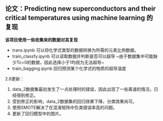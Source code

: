 ## 论文：Predicting new superconductors and their critical temperatures using machine learning 的复现

**该项目使用一些收集来的数据对其复现**  

- trans.ipynb 可以将化学式类型的数据转换为所需的元素比例数据。
- train_classfy.ipynb 可以读取数据并判断是否可以超导
~由于数据集中可能缺少Tc=0的数据，因此选择小于1均视为无法超导~
- train_bagging.ipynb 回归预测某个化学式的物质的超导温度
  
2.8更新：
1. data_2数据集最初发生了一点处理时的错误，因此出现了一些离谱的情况，已经得到修正。
2. 受到修正的影响，data_2数据集的回归效果下降，分类效果尚可。
3. 使用SMOTE解决了在混淆矩阵中负类错误率高的问题。
4. 更新了回归模型中的图片。
